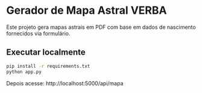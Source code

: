 # Gerador de Mapa Astral VERBA

Este projeto gera mapas astrais em PDF com base em dados de nascimento fornecidos via formulário.

## Executar localmente

```bash
pip install -r requirements.txt
python app.py
```

Depois acesse: http://localhost:5000/api/mapa